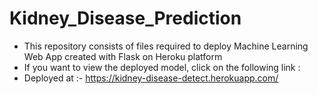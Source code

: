 # Kidney_Disease_Prediction
- This repository consists of files required to deploy Machine Learning Web App created with Flask on Heroku platform
- If you want to view the deployed model, click on the following link :
- Deployed at :- https://kidney-disease-detect.herokuapp.com/
